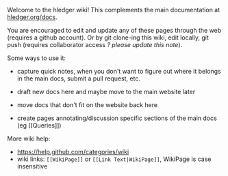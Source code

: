 Welcome to the hledger wiki!
This complements the main documentation at [hledger.org/docs](http://hledger.org/docs.html).

You are encouraged to edit and update any of these pages through the web (requires a github account).
Or by git clone-ing this wiki, edit locally, git push (requires collaborator access *? please update this note*).

Some ways to use it:

- capture quick notes, when you don't want to figure out where it belongs in the main docs, submit a pull request, etc.

- draft new docs here and maybe move to the main website later

- move docs that don't fit on the website back here

- create pages annotating/discussion specific sections of the main docs (eg [[Queries]])

More wiki help:
- https://help.github.com/categories/wiki
- wiki links: `[[WikiPage]]` or `[[Link Text|WikiPage]]`, WikiPage is case insensitive


